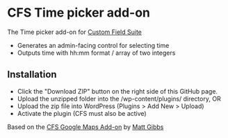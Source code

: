 CFS Time picker add-on
====================

The Time picker add-on for [Custom Field Suite](https://uproot.us/)

* Generates an admin-facing control for selecting time
* Outputs time with hh:mm format / array of two integers

## Installation
* Click the "Download ZIP" button on the right side of this GitHub page.
* Upload the unzipped folder into the /wp-content/plugins/ directory, OR
* Upload the zip file into WordPress (Plugins > Add New > Upload)
* Activate the plugin (CFS must also be active)

Based on the [CFS Google Maps Add-on](https://github.com/mgibbs189/cfs-google-maps) by [Matt Gibbs](https://uproot.us/)